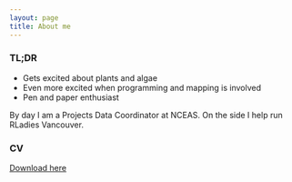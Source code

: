 ```yaml
---
layout: page
title: About me
---
```

### TL;DR
* Gets excited about plants and algae 
* Even more excited when programming and mapping is involved
* Pen and paper enthusiast

By day I am a Projects Data Coordinator at NCEAS. On the side I help run RLadies Vancouver.

### CV
[Download here](files/cv.pdf)